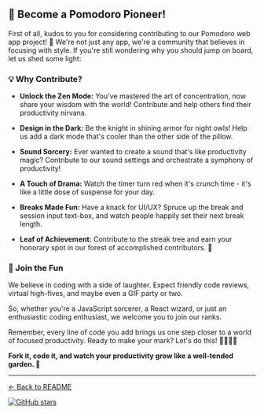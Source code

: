 ## 🎉 Become a Pomodoro Pioneer!

First of all, kudos to you for considering contributing to our Pomodoro web app project! 🙌 We're not just any app, we're a community that believes in focusing with style. If you're still wondering why you should jump on board, let us shed some light:

### 💡 Why Contribute?

- **Unlock the Zen Mode:** You've mastered the art of concentration, now share your wisdom with the world! Contribute and help others find their productivity nirvana.

- **Design in the Dark:** Be the knight in shining armor for night owls! Help us add a dark mode that's cooler than the other side of the pillow.

- **Sound Sorcery:** Ever wanted to create a sound that's like productivity magic? Contribute to our sound settings and orchestrate a symphony of productivity!

- **A Touch of Drama:** Watch the timer turn red when it's crunch time - it's like a little dose of suspense for your day.

- **Breaks Made Fun:** Have a knack for UI/UX? Spruce up the break and session input text-box, and watch people happily set their next break length.

- **Leaf of Achievement:** Contribute to the streak tree and earn your honorary spot in our forest of accomplished contributors. 🌳

### 🎈 Join the Fun

We believe in coding with a side of laughter. Expect friendly code reviews, virtual high-fives, and maybe even a GIF party or two.

So, whether you're a JavaScript sorcerer, a React wizard, or just an enthusiastic coding enthusiast, we welcome you to join our ranks.

Remember, every line of code you add brings us one step closer to a world of focused productivity. Ready to make your mark? Let's do this! 👨‍💻👩‍💻

**Fork it, code it, and watch your productivity grow like a well-tended garden. 🌱**

---

[← Back to README](../README.md)

[![GitHub stars](https://img.shields.io/github/stars/freedompraise/TimeFlow.svg?style=social&label=Star)](https://github.com/freedompraise/TimeFlow)
